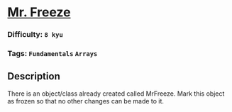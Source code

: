# [Mr. Freeze](https://www.codewars.com/kata/514a3996d22ce03198000003)

### Difficulty: `8 kyu`

### Tags: `Fundamentals` `Arrays`

## Description

There is an object/class already created called MrFreeze. Mark this object as frozen so that no other changes can be made to it.